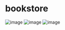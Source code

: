 # bookstore
![image](https://github.com/usamaali1155/bookstore/assets/107593171/229c56c3-cc18-4391-b259-412c9cfffae0)
![image](https://github.com/usamaali1155/bookstore/assets/107593171/16b12716-a945-43b5-812d-72017bfa3d9e)
![image](https://github.com/usamaali1155/bookstore/assets/107593171/92595c7d-ed81-4184-b4dd-78e90a0f8ea5)
